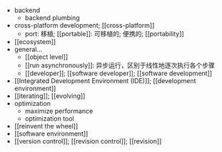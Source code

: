 - backend
    - backend plumbing
- cross-platform development; [[cross-platform]]
    - port: 移植; [[portable]]: 可移植的; 便携的; [[portability]]
- [[ecosystem]]
- general...
    - [[object level]]
    - [[run asynchronously]]: 异步运行，区别于线性地逐次执行各个步骤
    - [[developer]]; [[software developer]]; [[software development]]
- [[Integrated Development Environment (IDE)]]; [[development environment]]
- [[iterating]]; [[evolving]]
- optimization
    - maximize performance
    - optimization tool
- [[reinvent the wheel]]
- [[software environment]]
- [[version control]]; [[revision control]]; [[revision]]
